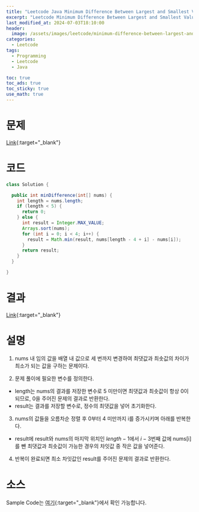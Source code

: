 ```yaml
---
title: "Leetcode Java Minimum Difference Between Largest and Smallest Value in Three Moves"
excerpt: "Leetcode Minimum Difference Between Largest and Smallest Value in Three Moves Java"
last_modified_at: 2024-07-03T18:10:00
header:
  image: /assets/images/leetcode/minimum-difference-between-largest-and-smallest-value-in-three-moves.png
categories:
  - Leetcode
tags:
  - Programming
  - Leetcode
  - Java

toc: true
toc_ads: true
toc_sticky: true
use_math: true
---
```

# 문제
[Link](https://leetcode.com/problems/minimum-difference-between-largest-and-smallest-value-in-three-moves/){:target="_blank"}

# 코드
```java
class Solution {

  public int minDifference(int[] nums) {
    int length = nums.length;
    if (length < 5) {
      return 0;
    } else {
      int result = Integer.MAX_VALUE;
      Arrays.sort(nums);
      for (int i = 0; i < 4; i++) {
        result = Math.min(result, nums[length - 4 + i] - nums[i]);
      }
      return result;
    }
  }

}
```

# 결과
[Link](https://leetcode.com/problems/minimum-difference-between-largest-and-smallest-value-in-three-moves/submissions/1308038488/){:target="_blank"}

# 설명
1. nums 내 임의 값을 배열 내 값으로 세 번까지 변경하여 최댓값과 최솟값의 차이가 최소가 되는 값을 구하는 문제이다.

2. 문제 풀이에 필요한 변수를 정의한다.
- length는 nums의 결과를 저장한 변수로 5 미만이면 최댓값과 최솟값이 항상 0이 되므로, 0을 주어진 문제의 결과로 반환한다.
- result는 결과를 저장할 변수로, 정수의 최댓값을 넣어 초기화한다.

3. nums의 값들을 오름차순 정렬 후 0부터 4 미만까지 i를 증가시키며 아래를 반복한다.
- result에 result와 nums의 마지막 위치인 $length - 1$에서 $i - 3$번째 값에 nums[i]를 뺀 최댓값과 최솟값이 가능한 경우의 차잇값 중 작은 값을 넣어준다.

4. 반복이 완료되면 최소 차잇값인 result를 주어진 문제의 결과로 반환한다.

# 소스
Sample Code는 [여기](https://github.com/GracefulSoul/leetcode/blob/master/src/main/java/gracefulsoul/problems/MinimumDifferenceBetweenLargestAndSmallestValueInThreeMoves.java){:target="_blank"}에서 확인 가능합니다.